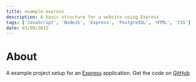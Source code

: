 ```yaml
---
title: example-express
description: A basic structure for a website using Express
tags: ['JavaScript', 'NodeJS', 'Express', 'PostgreSQL', 'HTML', 'CSS']
date: 03/09/2015
---
```

# About

A example project setup for an [Express](https://expressjs.com/) application. Get the code on [GitHub](https://github.com/awocallaghan/example-express)
